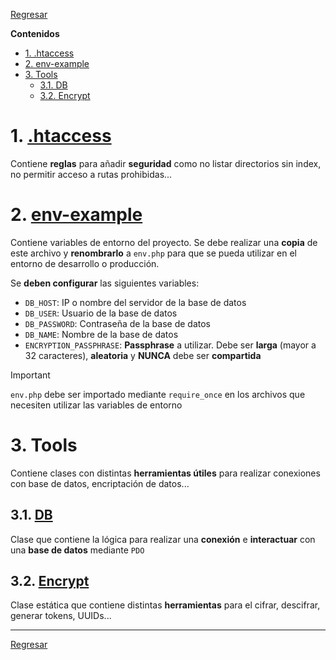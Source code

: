 [.htaccess]: ./.htaccess
[env-example]: ./example-env.php

[DB]: ./tools/DB.php
[Encrypt]: ./tools/Encrypt.php

[Regresar](./README.md)

**Contenidos**

- [1. .htaccess](#1-htaccess)
- [2. env-example](#2-env-example)
- [3. Tools](#3-tools)
    - [3.1. DB](#31-db)
    - [3.2. Encrypt](#32-encrypt)


# 1. [.htaccess]
Contiene **reglas** para añadir **seguridad** como no listar directorios sin index, no permitir acceso a rutas prohibidas...


# 2. [env-example]
Contiene variables de entorno del proyecto. Se debe realizar una **copia** de este archivo y **renombrarlo** a `env.php` para que se pueda utilizar en el entorno de desarrollo o producción.

Se **deben configurar** las siguientes variables:

- `DB_HOST`: IP o nombre del servidor de la base de datos
- `DB_USER`: Usuario de la base de datos
- `DB_PASSWORD`: Contraseña de la base de datos
- `DB_NAME`: Nombre de la base de datos
- `ENCRYPTION_PASSPHRASE`: **Passphrase** a utilizar. Debe ser **larga** (mayor a 32 caracteres), **aleatoria** y **NUNCA** debe ser **compartida**

> [!IMPORTANT]
> `env.php` debe ser importado mediante `require_once` en los archivos que necesiten utilizar las variables de entorno


# 3. Tools
Contiene clases con distintas **herramientas útiles** para realizar conexiones con base de datos, encriptación de datos...


## 3.1. [DB]
Clase que contiene la lógica para realizar una **conexión** e **interactuar** con una **base de datos** mediante `PDO`


## 3.2. [Encrypt]
Clase estática que contiene distintas **herramientas** para el cifrar, descifrar, generar tokens, UUIDs...


---

[Regresar](./README.md)
